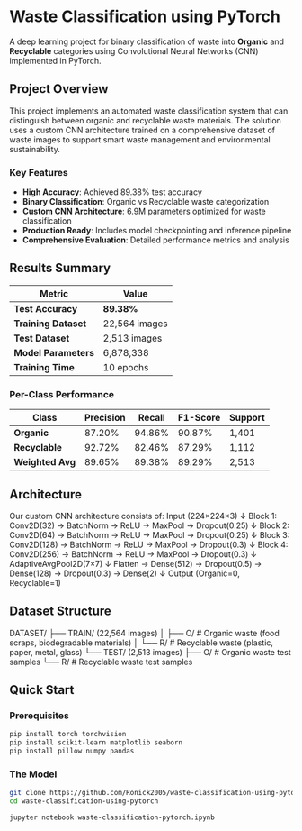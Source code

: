 # Waste Classification using PyTorch

A deep learning project for binary classification of waste into **Organic** and **Recyclable** categories using Convolutional Neural Networks (CNN) implemented in PyTorch.

## Project Overview

This project implements an automated waste classification system that can distinguish between organic and recyclable waste materials. The solution uses a custom CNN architecture trained on a comprehensive dataset of waste images to support smart waste management and environmental sustainability.

### Key Features
- **High Accuracy**: Achieved 89.38% test accuracy
- **Binary Classification**: Organic vs Recyclable waste categorization
- **Custom CNN Architecture**: 6.9M parameters optimized for waste classification
- **Production Ready**: Includes model checkpointing and inference pipeline
- **Comprehensive Evaluation**: Detailed performance metrics and analysis

## Results Summary

| Metric | Value |
|--------|-------|
| **Test Accuracy** | **89.38%** |
| **Training Dataset** | 22,564 images |
| **Test Dataset** | 2,513 images |
| **Model Parameters** | 6,878,338 |
| **Training Time** | 10 epochs |

### Per-Class Performance
| Class | Precision | Recall | F1-Score | Support |
|-------|-----------|--------|----------|---------|
| **Organic** | 87.20% | 94.86% | 90.87% | 1,401 |
| **Recyclable** | 92.72% | 82.46% | 87.29% | 1,112 |
| **Weighted Avg** | 89.65% | 89.38% | 89.29% | 2,513 |

## Architecture

Our custom CNN architecture consists of:
Input (224×224×3) ↓ Block 1: Conv2D(32) → BatchNorm → ReLU → MaxPool → Dropout(0.25) ↓ Block 2: Conv2D(64) → BatchNorm → ReLU → MaxPool → Dropout(0.25) ↓ Block 3: Conv2D(128) → BatchNorm → ReLU → MaxPool → Dropout(0.3) ↓ Block 4: Conv2D(256) → BatchNorm → ReLU → MaxPool → Dropout(0.3) ↓ AdaptiveAvgPool2D(7×7) ↓ Flatten → Dense(512) → Dropout(0.5) → Dense(128) → Dropout(0.3) → Dense(2) ↓ Output (Organic=0, Recyclable=1)

## Dataset Structure
DATASET/ ├── TRAIN/ (22,564 images) │ ├── O/ # Organic waste (food scraps, biodegradable materials) │ └── R/ # Recyclable waste (plastic, paper, metal, glass) └── TEST/ (2,513 images) ├── O/ # Organic waste test samples └── R/ # Recyclable waste test samples


## Quick Start

### Prerequisites

```bash
pip install torch torchvision
pip install scikit-learn matplotlib seaborn
pip install pillow numpy pandas
```

### The Model
```bash
git clone https://github.com/Ronick2005/waste-classification-using-pytorch.git
cd waste-classification-using-pytorch

jupyter notebook waste-classification-pytorch.ipynb
```
